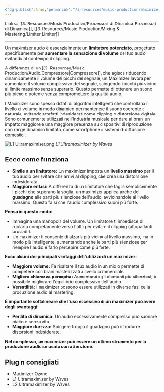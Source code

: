 ```yaml
---
{"dg-publish":true,"permalink":"/3-resources/music-production/maximizer/"}
---
```


Links:: [[3. Resources/Music Production/Processori di Dinamica\|Processori di Dinamica]], [[3. Resources/Music Production/Mixing & Mastering/Limiter\|Limiter]]

---
Un maximizer audio è essenzialmente un **limitatore potenziato**, progettato specificamente per **aumentare la sensazione di volume** del tuo audio evitando al contempo il clipping.

A differenza di un [[3. Resources/Music Production/Audio/Compressore\|Compressore]], che agisce riducendo dinamicamente il volume dei picchi del segnale, un Maximizer lavora per aumentare il volume complessivo del segnale, spingendo i picchi più vicino al limite massimo senza superarlo. Questo permette di ottenere un suono più pieno e potente senza compromettere la qualità audio.

I Maximizer sono spesso dotati di algoritmi intelligenti che controllano il livello di volume in modo dinamico per mantenere il suono coerente e naturale, evitando artefatti indesiderati come clipping o distorsione digitale. Sono comunemente utilizzati nell'industria musicale per dare ai brani un impatto maggiore e una maggiore presenza su dispositivi di riproduzione con range dinamico limitato, come smartphone o sistemi di diffusione domestici.

![L1 Ultramaximizer.png](/img/user/3.%20Resources/Images/L1%20Ultramaximizer.png)
_L1 Ultramaximizer by Waves_


## Ecco come funziona

- **Simile a un limitatore:** Un maximizer imposta un **livello massimo** per il tuo audio per evitare che arrivi al clipping, che crea una distorsione indesiderata.
- **Maggiore enfasi:** A differenza di un limitatore che taglia semplicemente i picchi che superano la soglia, un maximizer applica anche del **guadagno** alle parti più silenziose dell'audio, avvicinandole al livello massimo. Questo fa sì che l'audio complessivo suoni più forte.

**Pensa in questo modo:**

- Immagina una manopola del volume. Un limitatore ti impedisce di ruotarla completamente verso l'alto per evitare il clipping (altoparlanti bruciati!).
- Un maximizer ti consente di alzarla più vicino al livello massimo, ma in modo più intelligente, aumentando anche le parti più silenziose per riempire l'audio e farlo percepire come più forte.

**Ecco alcuni dei principali vantaggi dell'utilizzo di un maximizer:**

- **Maggiore volume:** Fa risaltare il tuo audio in un mix o permette di competere con brani masterizzati a livello commerciale.
- **Migliore chiarezza percepita:** Aumentando gli elementi più silenziosi, è possibile migliorare l'equilibrio complessivo dell'audio.
- **Versatilità:** I maximizer possono essere utilizzati in diverse fasi della produzione audio al mastering.

**È importante sottolineare che l'uso eccessivo di un maximizer può avere degli svantaggi:**

- **Perdita di dinamica:** Un audio eccessivamente compresso può suonare piatto e senza vita.
- **Maggiore durezza:** Spingere troppo il guadagno può introdurre distorsioni indesiderate.

**Nel complesso, un maximizer può essere un ottimo strumento per la produzione audio se usato con attenzione.**


## Plugin consigliati

- Maximizer Ozone
- L1 Ultramaximizer by Waves
- L2 Ultramaximizer by Waves
